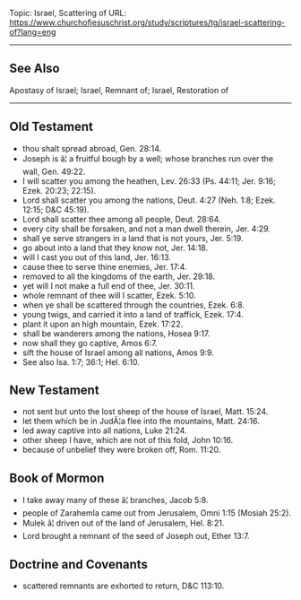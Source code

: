 Topic: Israel, Scattering of
URL: https://www.churchofjesuschrist.org/study/scriptures/tg/israel-scattering-of?lang=eng

---

## See Also

Apostasy of Israel; Israel, Remnant of; Israel, Restoration of

---

## Old Testament

- thou shalt spread abroad, Gen. 28:14.
- Joseph is â¦ a fruitful bough by a well; whose branches run over the wall, Gen. 49:22.
- I will scatter you among the heathen, Lev. 26:33 (Ps. 44:11; Jer. 9:16; Ezek. 20:23; 22:15).
- Lord shall scatter you among the nations, Deut. 4:27 (Neh. 1:8; Ezek. 12:15; D&C 45:19).
- Lord shall scatter thee among all people, Deut. 28:64.
- every city shall be forsaken, and not a man dwell therein, Jer. 4:29.
- shall ye serve strangers in a land that is not yours, Jer. 5:19.
- go about into a land that they know not, Jer. 14:18.
- will I cast you out of this land, Jer. 16:13.
- cause thee to serve thine enemies, Jer. 17:4.
- removed to all the kingdoms of the earth, Jer. 29:18.
- yet will I not make a full end of thee, Jer. 30:11.
- whole remnant of thee will I scatter, Ezek. 5:10.
- when ye shall be scattered through the countries, Ezek. 6:8.
- young twigs, and carried it into a land of traffick, Ezek. 17:4.
- plant it upon an high mountain, Ezek. 17:22.
- shall be wanderers among the nations, Hosea 9:17.
- now shall they go captive, Amos 6:7.
- sift the house of Israel among all nations, Amos 9:9.
- See also Isa. 1:7; 36:1; Hel. 6:10.

## New Testament

- not sent but unto the lost sheep of the house of Israel, Matt. 15:24.
- let them which be in JudÃ¦a flee into the mountains, Matt. 24:16.
- led away captive into all nations, Luke 21:24.
- other sheep I have, which are not of this fold, John 10:16.
- because of unbelief they were broken off, Rom. 11:20.

## Book of Mormon

- I take away many of these â¦ branches, Jacob 5:8.
- people of Zarahemla came out from Jerusalem, Omni 1:15 (Mosiah 25:2).
- Mulek â¦ driven out of the land of Jerusalem, Hel. 8:21.
- Lord brought a remnant of the seed of Joseph out, Ether 13:7.

## Doctrine and Covenants

- scattered remnants are exhorted to return, D&C 113:10.

